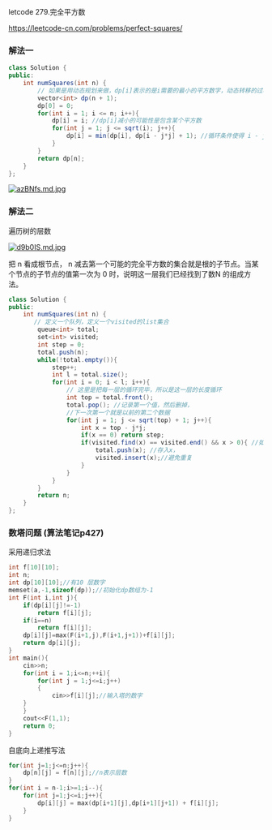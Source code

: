 letcode 279.完全平方数

https://leetcode-cn.com/problems/perfect-squares/

### 解法一

```java
class Solution {
public:
    int numSquares(int n) {
        // 如果是用动态规划来做，dp[i]表示的是i需要的最小的平方数字，动态转移的过程是，要么这个数字是来自于i - j*j这个数的和 + 1，要么是来自于
        vector<int> dp(n + 1);
        dp[0] = 0; 
        for(int i = 1; i <= n; i++){
            dp[i] = i; //dp[i]减小的可能性是包含某个平方数
            for(int j = 1; j <= sqrt(i); j++){
                dp[i] = min(dp[i], dp[i - j*j] + 1); //循环条件使得 i - j*j >=0
            }
        }
        return dp[n];
    }
};

```

<a href="https://imgchr.com/i/azBNfs"><img src="https://s1.ax1x.com/2020/08/13/azBNfs.md.jpg" alt="azBNfs.md.jpg" border="0"></a>



### 解法二

遍历树的层数

<a href="https://imgchr.com/i/d9b0IS"><img src="https://s1.ax1x.com/2020/08/14/d9b0IS.md.jpg" alt="d9b0IS.md.jpg" border="0">

</a>



把 n 看成根节点， n 减去第一个可能的完全平方数的集合就是根的子节点。当某个节点的子节点的值第一次为 0 时，说明这一层我们已经找到了数N 的组成方法。





```java
class Solution {
public:
    int numSquares(int n) {
       // 定义一个队列，定义一个visited的list集合  
        queue<int> total;
        set<int> visited;
        int step = 0;
        total.push(n);
        while(!total.empty()){
            step++;
            int l = total.size();
            for(int i = 0; i < l; i++){
                // 这里是把每一层的循环完毕，所以是这一层的长度循环
                int top = total.front();
                total.pop(); //记录第一个值，然后删掉，
                //下一次第一个就是以前的第二个数据
                for(int j = 1; j <= sqrt(top) + 1; j++){
                    int x = top - j*j;
                    if(x == 0) return step;
                    if(visited.find(x) == visited.end() && x > 0){ //如果 x 不在visited中，存入visited
                        total.push(x); //存入x，
                        visited.insert(x);//避免重复
                    }
                }
            }
        }
        return n;
    }
};

```



### 数塔问题 (算法笔记p427)

采用递归求法

```c++
int f[10][10];
int n;
int dp[10][10];//有10 层数字
memset(a,-1,sizeof(dp));//初始化dp数组为-1
int F(int i,int j){
    if(dp[i][j]!=-1)
        return f[i][j];
    if(i==n)
        return f[i][j];
    dp[i][j]=max(F(i+1,j),F(i+1,j+1))+f[i][j];
    return dp[i][j];
}
int main(){
    cin>>n;
    for(int i = 1;i<=n;++i){
        for(int j = 1;j<=i;j++)
        {
            cin>>f[i][j];//输入塔的数字
	}
    }
    cout<<F(1,1);
    return 0;
}
```

自底向上递推写法

```c++
for(int j=1;j<=n;j++){
    dp[n][j] = f[n][j];//n表示层数
}
for(int i = n-1;i>=1;i--){
    for(int j=1;j<=i;j++){
        dp[i][j] = max(dp[i+1][j],dp[i+1][j+1]) + f[i][j];
    }
}
```





